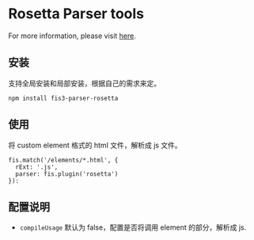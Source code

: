 Rosetta Parser tools
================================

For more information, please visit [here](https://github.com/jiexuangao/rosetta/wiki).

## 安装

支持全局安装和局部安装，根据自己的需求来定。

```
npm install fis3-parser-rosetta
```

## 使用

将 custom element 格式的 html 文件，解析成 js 文件。

```javascirpt
fis.match('/elements/*.html', {
  rExt: '.js',
  parser: fis.plugin('rosetta')
}):
```

## 配置说明

* `compileUsage` 默认为 false，配置是否将调用 element 的部分，解析成 js.
